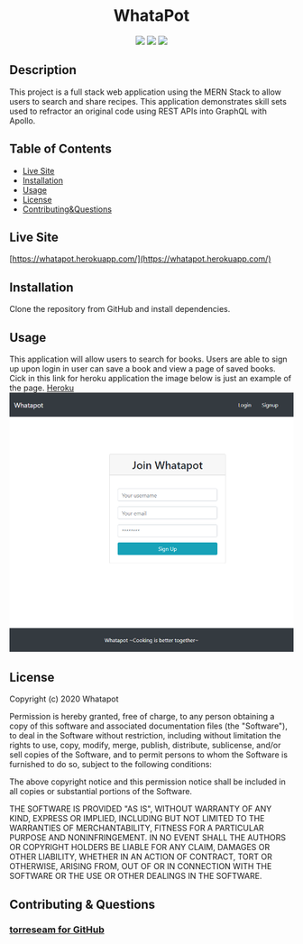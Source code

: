 
<h1 align="center">WhataPot</h1>

<p align="center">
<img src="https://img.shields.io/badge/Javascript-brightgreen"/>
<img src="https://img.shields.io/badge/Web-Pack-red"/>
<img src="https://img.shields.io/badge/Node.js-success"/>

## Description 
This project is a full stack web application using the MERN Stack to allow users to search and share recipes. This application demonstrates skill sets used to refractor an original code using REST APIs into GraphQL with Apollo.  

## Table of Contents
* [Live Site](#live_site)
* [Installation](#installation)
* [Usage](#usage)
* [License](#license)
* [Contributing&Questions](#contributing&questions)
## Live Site
[https://whatapot.herokuapp.com/](https://whatapot.herokuapp.com/)
## Installation 
Clone the repository from GitHub and install dependencies.

## Usage 
This application will allow users to search for books. Users are able to sign up upon login in user can save a book and view a page of saved books.<br>
Cick in this link for heroku application the image below is just an example of the page. [Heroku](https://secret-retreat-93165.herokuapp.com/signup/)<br>
<img src='./client/public/main.png'>


## License 
  Copyright (c) 2020 Whatapot

  Permission is hereby granted, free of charge, to any person obtaining a copy
  of this software and associated documentation files (the "Software"), to deal
  in the Software without restriction, including without limitation the rights
  to use, copy, modify, merge, publish, distribute, sublicense, and/or sell
  copies of the Software, and to permit persons to whom the Software is
  furnished to do so, subject to the following conditions:

  The above copyright notice and this permission notice shall be included in all
  copies or substantial portions of the Software.

  THE SOFTWARE IS PROVIDED "AS IS", WITHOUT WARRANTY OF ANY KIND, EXPRESS OR
  IMPLIED, INCLUDING BUT NOT LIMITED TO THE WARRANTIES OF MERCHANTABILITY,
  FITNESS FOR A PARTICULAR PURPOSE AND NONINFRINGEMENT. IN NO EVENT SHALL THE
  AUTHORS OR COPYRIGHT HOLDERS BE LIABLE FOR ANY CLAIM, DAMAGES OR OTHER
  LIABILITY, WHETHER IN AN ACTION OF CONTRACT, TORT OR OTHERWISE, ARISING FROM,
  OUT OF OR IN CONNECTION WITH THE SOFTWARE OR THE USE OR OTHER DEALINGS IN THE
  SOFTWARE.


## Contributing & Questions

### [torreseam for GitHub](https://github.com/torreseam)  